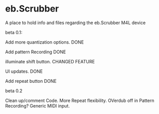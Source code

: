 # eb.Scrubber
A place to hold info and files regarding the eb.Scrubber M4L device

beta 0.1: 

Add more quantization options. DONE

Add pattern Recording DONE

illuminate shift button. CHANGED FEATURE

UI updates. DONE

Add repeat button DONE

beta 0.2 

Clean up/comment Code.
More Repeat flexibility. 
OVerdub off in Pattern Recording?
Generic MIDI input. 
